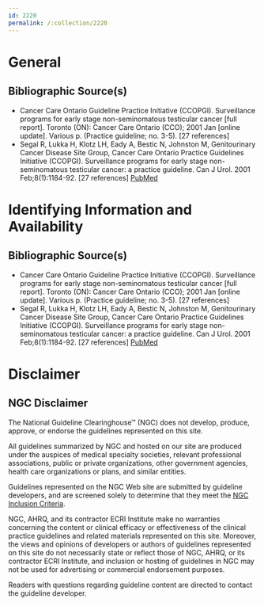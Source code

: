 ```yaml
---
id: 2220
permalink: /:collection/2220
---
```


# General

## Bibliographic Source(s)

- Cancer Care Ontario Guideline Practice Initiative (CCOPGI). Surveillance programs for early stage non-seminomatous testicular cancer [full report]. Toronto (ON): Cancer Care Ontario (CCO); 2001 Jan [online update]. Various p. (Practice guideline; no. 3-5). [27 references]
- Segal R, Lukka H, Klotz LH, Eady A, Bestic N, Johnston M, Genitourinary Cancer Disease Site Group, Cancer Care Ontario Practice Guidelines Initiative (CCOPGI). Surveillance programs for early stage non-seminomatous testicular cancer: a practice guideline. Can J Urol. 2001 Feb;8(1):1184-92. [27 references] [ PubMed ](http://www.ncbi.nlm.nih.gov/entrez/query.fcgi?cmd=Retrieve&db=pubmed&dopt=Abstract&list_uids=11268306)

# Identifying Information and Availability

## Bibliographic Source(s)

- Cancer Care Ontario Guideline Practice Initiative (CCOPGI). Surveillance programs for early stage non-seminomatous testicular cancer [full report]. Toronto (ON): Cancer Care Ontario (CCO); 2001 Jan [online update]. Various p. (Practice guideline; no. 3-5). [27 references]
- Segal R, Lukka H, Klotz LH, Eady A, Bestic N, Johnston M, Genitourinary Cancer Disease Site Group, Cancer Care Ontario Practice Guidelines Initiative (CCOPGI). Surveillance programs for early stage non-seminomatous testicular cancer: a practice guideline. Can J Urol. 2001 Feb;8(1):1184-92. [27 references] [ PubMed ](http://www.ncbi.nlm.nih.gov/entrez/query.fcgi?cmd=Retrieve&db=pubmed&dopt=Abstract&list_uids=11268306)

# Disclaimer

## NGC Disclaimer

The National Guideline Clearinghouse™ (NGC) does not develop, produce, approve, or endorse the guidelines represented on this site.

All guidelines summarized by NGC and hosted on our site are produced under the auspices of medical specialty societies, relevant professional associations, public or private organizations, other government agencies, health care organizations or plans, and similar entities.

Guidelines represented on the NGC Web site are submitted by guideline developers, and are screened solely to determine that they meet the [NGC Inclusion Criteria](/help-and-about/summaries/inclusion-criteria).

NGC, AHRQ, and its contractor ECRI Institute make no warranties concerning the content or clinical efficacy or effectiveness of the clinical practice guidelines and related materials represented on this site. Moreover, the views and opinions of developers or authors of guidelines represented on this site do not necessarily state or reflect those of NGC, AHRQ, or its contractor ECRI Institute, and inclusion or hosting of guidelines in NGC may not be used for advertising or commercial endorsement purposes.

Readers with questions regarding guideline content are directed to contact the guideline developer.

